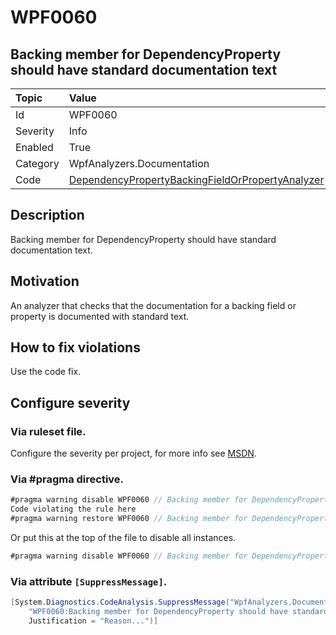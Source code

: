 # WPF0060
## Backing member for DependencyProperty should have standard documentation text

| Topic    | Value
| :--      | :--
| Id       | WPF0060
| Severity | Info
| Enabled  | True
| Category | WpfAnalyzers.Documentation
| Code     | [DependencyPropertyBackingFieldOrPropertyAnalyzer](https://github.com/DotNetAnalyzers/WpfAnalyzers/blob/master/WpfAnalyzers/Analyzers/DependencyPropertyBackingFieldOrPropertyAnalyzer.cs)

## Description

Backing member for DependencyProperty should have standard documentation text.

## Motivation

An analyzer that checks that the documentation for a backing field or property is documented with standard text.

## How to fix violations

Use the code fix.

<!-- start generated config severity -->
## Configure severity

### Via ruleset file.

Configure the severity per project, for more info see [MSDN](https://msdn.microsoft.com/en-us/library/dd264949.aspx).

### Via #pragma directive.
```C#
#pragma warning disable WPF0060 // Backing member for DependencyProperty should have standard documentation text
Code violating the rule here
#pragma warning restore WPF0060 // Backing member for DependencyProperty should have standard documentation text
```

Or put this at the top of the file to disable all instances.
```C#
#pragma warning disable WPF0060 // Backing member for DependencyProperty should have standard documentation text
```

### Via attribute `[SuppressMessage]`.

```C#
[System.Diagnostics.CodeAnalysis.SuppressMessage("WpfAnalyzers.Documentation", 
    "WPF0060:Backing member for DependencyProperty should have standard documentation text", 
    Justification = "Reason...")]
```
<!-- end generated config severity -->